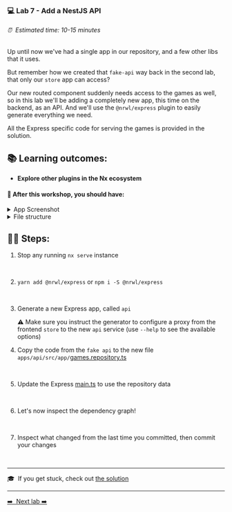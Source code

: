 ### 💻 Lab 7 - Add a NestJS API

###### ⏰ &nbsp;Estimated time: 10-15 minutes

Up until now we've had a single app in our repository, and a few other libs that it uses.

But remember how we created that `fake-api` way back in the second lab, that only our `store` app can access?

Our new routed component suddenly needs access to the games as well, so in this lab we'll be adding a completely new app, this time on the backend, as an API. And we'll use the `@nrwl/express` plugin to easily generate everything we need.

All the Express specific code for serving the games is provided in the solution.

## 📚 Learning outcomes:

- **Explore other plugins in the Nx ecosystem**

#### 📲 After this workshop, you should have:

<details>
  <summary>App Screenshot</summary>
  No change in how the app looks!
</details>

<details>
  <summary>File structure</summary>
  <img src="../assets/lab7_directory-structure.png" height="700" alt="lab7 file structure">
</details>

## 🏋️‍♀️ Steps:

1. Stop any running `nx serve` instance
<br/>

2. `yarn add @nrwl/express` or `npm i -S @nrwl/express`
<br/>

3. Generate a new Express app, called `api`

   ⚠️ Make sure you instruct the generator to configure a proxy from the frontend `store` to the new `api` service (use `--help` to see the available options)

4. Copy the code from the `fake api` to the new file `apps/api/src/app/`[games.repository.ts](../../examples/lab7/apps/api/src/app/games.repository.ts)
<br/>

5. Update the Express [main.ts](../../examples/lab7/apps/api/src/main.ts) to use the repository data
<br/>

6. Let's now inspect the dependency graph!
<br/>

7. Inspect what changed from the last time you committed, then commit your changes
<br/>

---

🎓&nbsp;&nbsp;If you get stuck, check out [the solution](SOLUTION.md)

---

[➡️ &nbsp;Next lab ➡️](../lab8/LAB.md)
